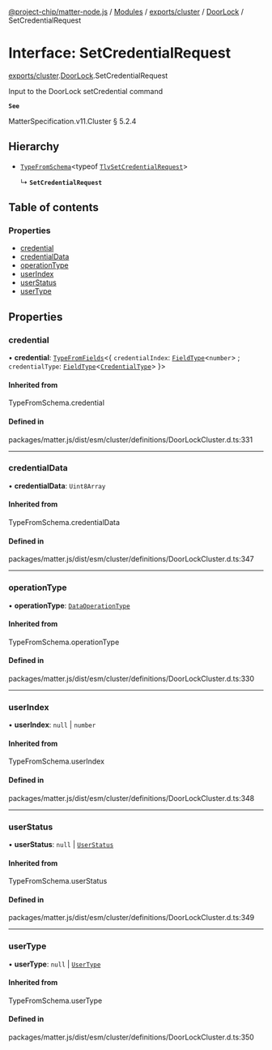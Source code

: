 [@project-chip/matter-node.js](../README.md) / [Modules](../modules.md) / [exports/cluster](../modules/exports_cluster.md) / [DoorLock](../modules/exports_cluster.DoorLock.md) / SetCredentialRequest

# Interface: SetCredentialRequest

[exports/cluster](../modules/exports_cluster.md).[DoorLock](../modules/exports_cluster.DoorLock.md).SetCredentialRequest

Input to the DoorLock setCredential command

**`See`**

MatterSpecification.v11.Cluster § 5.2.4

## Hierarchy

- [`TypeFromSchema`](../modules/exports_tlv.md#typefromschema)\<typeof [`TlvSetCredentialRequest`](../modules/exports_cluster.DoorLock.md#tlvsetcredentialrequest)\>

  ↳ **`SetCredentialRequest`**

## Table of contents

### Properties

- [credential](exports_cluster.DoorLock.SetCredentialRequest.md#credential)
- [credentialData](exports_cluster.DoorLock.SetCredentialRequest.md#credentialdata)
- [operationType](exports_cluster.DoorLock.SetCredentialRequest.md#operationtype)
- [userIndex](exports_cluster.DoorLock.SetCredentialRequest.md#userindex)
- [userStatus](exports_cluster.DoorLock.SetCredentialRequest.md#userstatus)
- [userType](exports_cluster.DoorLock.SetCredentialRequest.md#usertype)

## Properties

### credential

• **credential**: [`TypeFromFields`](../modules/exports_tlv.md#typefromfields)\<\{ `credentialIndex`: [`FieldType`](exports_tlv.FieldType.md)\<`number`\> ; `credentialType`: [`FieldType`](exports_tlv.FieldType.md)\<[`CredentialType`](../enums/exports_cluster.DoorLock.CredentialType.md)\>  }\>

#### Inherited from

TypeFromSchema.credential

#### Defined in

packages/matter.js/dist/esm/cluster/definitions/DoorLockCluster.d.ts:331

___

### credentialData

• **credentialData**: `Uint8Array`

#### Inherited from

TypeFromSchema.credentialData

#### Defined in

packages/matter.js/dist/esm/cluster/definitions/DoorLockCluster.d.ts:347

___

### operationType

• **operationType**: [`DataOperationType`](../enums/exports_cluster.DoorLock.DataOperationType.md)

#### Inherited from

TypeFromSchema.operationType

#### Defined in

packages/matter.js/dist/esm/cluster/definitions/DoorLockCluster.d.ts:330

___

### userIndex

• **userIndex**: ``null`` \| `number`

#### Inherited from

TypeFromSchema.userIndex

#### Defined in

packages/matter.js/dist/esm/cluster/definitions/DoorLockCluster.d.ts:348

___

### userStatus

• **userStatus**: ``null`` \| [`UserStatus`](../enums/exports_cluster.DoorLock.UserStatus.md)

#### Inherited from

TypeFromSchema.userStatus

#### Defined in

packages/matter.js/dist/esm/cluster/definitions/DoorLockCluster.d.ts:349

___

### userType

• **userType**: ``null`` \| [`UserType`](../enums/exports_cluster.DoorLock.UserType.md)

#### Inherited from

TypeFromSchema.userType

#### Defined in

packages/matter.js/dist/esm/cluster/definitions/DoorLockCluster.d.ts:350
